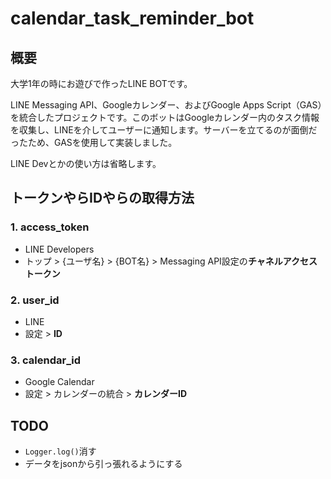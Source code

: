 # calendar_task_reminder_bot

## 概要

大学1年の時にお遊びで作ったLINE BOTです。

LINE Messaging API、Googleカレンダー、およびGoogle Apps Script（GAS）を統合したプロジェクトです。このボットはGoogleカレンダー内のタスク情報を収集し、LINEを介してユーザーに通知します。サーバーを立てるのが面倒だったため、GASを使用して実装しました。

LINE Devとかの使い方は省略します。

## トークンやらIDやらの取得方法

### 1. access_token

- LINE Developers
- トップ > {ユーザ名} > {BOT名} > Messaging API設定の**チャネルアクセストークン**

### 2. user_id

- LINE
- 設定 > **ID**

### 3. calendar_id

- Google Calendar
- 設定 > カレンダーの統合 > **カレンダーID**

## TODO

- `Logger.log()`消す
- データをjsonから引っ張れるようにする
